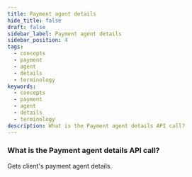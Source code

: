 ```yaml
---
title: Payment agent details
hide_title: false
draft: false
sidebar_label: Payment agent details
sidebar_position: 4
tags:
  - concepts
  - payment
  - agent
  - details
  - terminology
keywords:
  - concepts
  - payment
  - agent
  - details
  - terminology
description: What is the Payment agent details API call?
---
```


### What is the Payment agent details API call?

Gets client's payment agent details.
